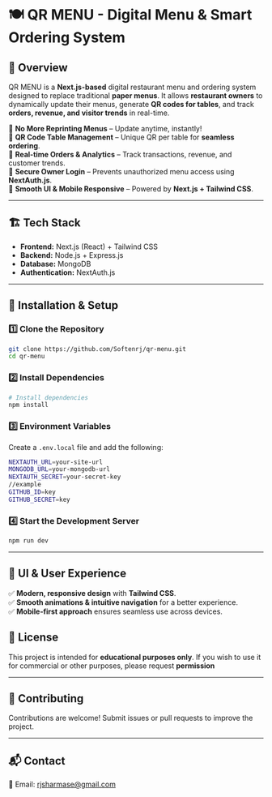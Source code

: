# 🍽️ QR MENU - Digital Menu & Smart Ordering System


## 🚀 Overview
QR MENU is a **Next.js-based** digital restaurant menu and ordering system designed to replace traditional **paper menus**. It allows **restaurant owners** to dynamically update their menus, generate **QR codes for tables**, and track **orders, revenue, and visitor trends** in real-time. 

🔹 **No More Reprinting Menus** – Update anytime, instantly!  
🔹 **QR Code Table Management** – Unique QR per table for **seamless ordering**.  
🔹 **Real-time Orders & Analytics** – Track transactions, revenue, and customer trends.  
🔹 **Secure Owner Login** – Prevents unauthorized menu access using **NextAuth.js**.  
🔹 **Smooth UI & Mobile Responsive** – Powered by **Next.js + Tailwind CSS**.

---

## 🏗️ Tech Stack
- **Frontend:** Next.js (React) + Tailwind CSS  
- **Backend:** Node.js + Express.js  
- **Database:** MongoDB  
- **Authentication:** NextAuth.js  
  
---

## 📌 Installation & Setup
### **1️⃣ Clone the Repository**
```sh
git clone https://github.com/Softenrj/qr-menu.git
cd qr-menu
```

### **2️⃣ Install Dependencies**
```sh
# Install dependencies
npm install
```

### **3️⃣ Environment Variables**
Create a `.env.local` file and add the following:
```sh
NEXTAUTH_URL=your-site-url
MONGODB_URL=your-mongodb-url
NEXTAUTH_SECRET=your-secret-key
//example
GITHUB_ID=key
GITHUB_SECRET=key
```

### **4️⃣ Start the Development Server**
```sh
npm run dev
```

---

## 🎨 UI & User Experience
✅ **Modern, responsive design** with **Tailwind CSS**.  
✅ **Smooth animations & intuitive navigation** for a better experience.  
✅ **Mobile-first approach** ensures seamless use across devices.



## 📜 License
This project is intended for **educational purposes only**. If you wish to use it for commercial or other purposes, please request **permission**

---

## 🤝 Contributing
Contributions are welcome! Submit issues or pull requests to improve the project.

---

## 📬 Contact
📧 Email: rjsharmase@gmail.com


